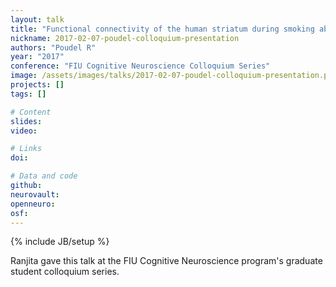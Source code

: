 ```yaml
---
layout: talk
title: "Functional connectivity of the human striatum during smoking abstinence and pharmacologic administration"
nickname: 2017-02-07-poudel-colloquium-presentation
authors: "Poudel R"
year: "2017"
conference: "FIU Cognitive Neuroscience Colloquium Series"
image: /assets/images/talks/2017-02-07-poudel-colloquium-presentation.png
projects: []
tags: []

# Content
slides:
video:

# Links
doi:

# Data and code
github:
neurovault:
openneuro:
osf:
---
```

{% include JB/setup %}

Ranjita gave this talk at the FIU Cognitive Neuroscience program's graduate student colloquium series.
